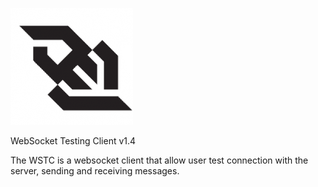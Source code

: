![alt tag](https://raw.githubusercontent.com/maxpowersi/WSTC/master/logo.png)

WebSocket Testing Client v1.4

The WSTC is a websocket client that allow user test connection with the server, sending and receiving messages.